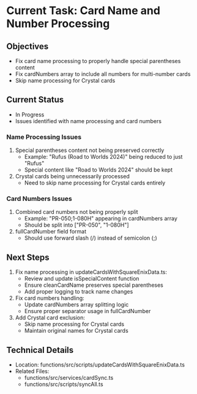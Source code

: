 # Current Task: Card Name and Number Processing

## Objectives

- Fix card name processing to properly handle special parentheses content
- Fix cardNumbers array to include all numbers for multi-number cards
- Skip name processing for Crystal cards

## Current Status

- In Progress
- Issues identified with name processing and card numbers

### Name Processing Issues

1. Special parentheses content not being preserved correctly
   - Example: "Rufus (Road to Worlds 2024)" being reduced to just "Rufus"
   - Special content like "Road to Worlds 2024" should be kept
2. Crystal cards being unnecessarily processed
   - Need to skip name processing for Crystal cards entirely

### Card Numbers Issues

1. Combined card numbers not being properly split
   - Example: "PR-050;1-080H" appearing in cardNumbers array
   - Should be split into ["PR-050", "1-080H"]
2. fullCardNumber field format
   - Should use forward slash (/) instead of semicolon (;)

## Next Steps

1. Fix name processing in updateCardsWithSquareEnixData.ts:
   - Review and update isSpecialContent function
   - Ensure cleanCardName preserves special parentheses
   - Add proper logging to track name changes
2. Fix card numbers handling:
   - Update cardNumbers array splitting logic
   - Ensure proper separator usage in fullCardNumber
3. Add Crystal card exclusion:
   - Skip name processing for Crystal cards
   - Maintain original names for Crystal cards

## Technical Details

- Location: functions/src/scripts/updateCardsWithSquareEnixData.ts
- Related Files:
  - functions/src/services/cardSync.ts
  - functions/src/scripts/syncAll.ts
